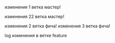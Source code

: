 
изменения 1 ветка мастер!

изменения 22 ветка мастер!

изменения 2 ветка фича!
изменения 3 ветка фича!



log 
изменения в ветке feature

